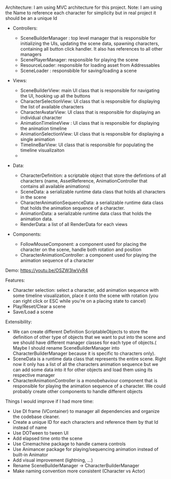 Architecture: I am using MVC architecture for this project. Note: I am using the Name to reference each character for simplicity but in real project it should be an a unique Id

  - Controllers:
    - SceneBuilderManager : top level manager that is responsible for initializing the UIs, updating the scene data, spawning characters, containing all button click handler. It also has references to all other managers
    - ScenePlayerManager: responsible for playing the scene
    - ResourceLoader: responsible for loading asset from Addressables
    - SceneLoader : responsbible for saving/loading a scene
    
  - Views:
    - SceneBuilderView: main UI class that is responsible for navigating the UI, hooking up all the buttons
    - CharacterSelectionView: UI class that is responsible for displaying the list of available characters
    - CharacterAvatarView: UI class that is responsible for displaying an individual character
    - AnimationTimelineView : UI class that is responsible for displaying the animation timeline
    - AnimationSelectionView: UI class that is responsible for displaying a single animation
    - TimelineBarView: UI class that is responsible for populating the timeline visualizaiton
    - 
  - Data:
    - CharacterDefinition: a scriptable object that store the defintions of all characters (name, AssetReference, AnimationController that contains all available animations)
    - SceneData: a serializable runtime data class that holds all characters in the scene
    - CharacterAnimationSequenceData: a serializable runtime data class that holds the animation sequence of a character.
    - AnimationData: a serializable runtime data class that holds the animation data.
    - RenderData: a list of all RenderData for each views
      
  - Components:
    - FollowMouseComponent: a component used for placing the character on the scene, handle both rotation and position
    - CharacterAnimationController: a component used for playing the animation sequence of a character
    

Demo:
https://youtu.be/OSZW3lwVyR4

Features:
  - Character selection: select a character, add animation sequence with some timeline visualization, place it onto the scene with rotation (you can right click or ESC while you're on a placing state to cancel)
  - Play/Reset/Clear a scene
  - Save/Load a scene

Extensibility:
  - We can create different Definition ScriptableObjects to store the definition of other type of objects that we want to put into the scene and we should have different manager classes for each type of objects.( Maybe I should rename SceneBuilderManager into CharacterBuilderManager because it is specific to characters only).
  - SceneData is a runtime data class that represents the entire scene. Right now it only has a list of all the characters animation sequence but we can add some data into it for other objects and load them using its respective manager
  - CharacterAnimationController is a monobehaviour component that is responsible for playing the animation sequence of a character. We could probably create other components to handle different objects

Things I would improve if I had more time:
  - Use DI frame (VContainer) to manager all dependencies and organize the codebase cleaner.
  - Create a unique ID for each characters and reference them by that Id instead of name
  - Use DOTween to tween UI
  - Add elapsed time onto the scene
  - Use Cinemachine package to handle camera controls
  - Use Animancer package for playing/sequencing animation instead of built-in Animator
  - Add visual improvement (lightning, ...)
  - Rename SceneBuilderManager -> CharacterBuilderManager
  - Make naming convention more consistent (Character vs Actor)
